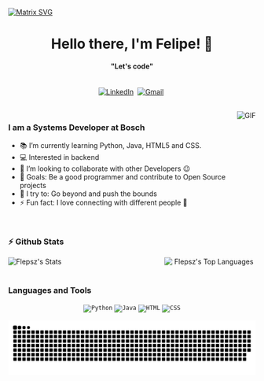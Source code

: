   [![Matrix SVG](https://raw.githubusercontent.com/rodrigograca31/rodrigograca31/master/matrix.svg)](https://www.youtube.com/watch?v=SDkAGkd4NLc) 
<p>
  <h1 align="center"><b>Hello there, I'm Felipe! 👋</b></h1>
</p>

<p>
  <h4 align="center"><b>"Let's code"</b></h4>
</p>

<p align="center">
<br>
<a href="https://br.linkedin.com/in/felipepereiraa"><img src="https://img.shields.io/badge/linkedin-%230077B5.svg?&style=for-the-badge&logo=linkedin&logoColor=white" alt="LinkedIn" /></a>&nbsp;
<a href="mailto:luisfelipelfsp3@gmail.com?"><img src="https://img.shields.io/badge/gmail-%23D14836.svg?&style=for-the-badge&logo=gmail&logoColor=white" alt="Gmail"/></a>&nbsp;
</p>

<br>

<img align="right" height="270px" alt="GIF" src="https://i.pinimg.com/originals/e4/26/70/e426702edf874b181aced1e2fa5c6cde.gif" />

### I am a Systems Developer at Bosch
- 📚 I’m currently learning Python, Java, HTML5 and CSS.
- 💻 Interested in backend
- 👯 I’m looking to collaborate with other Developers :wink:
- 🎯 Goals: Be a good programmer and contribute to Open Source projects
- 🧗 I try to: Go beyond and push the bounds
- ⚡ Fun fact: I love connecting with different people :raised_hands:

<br>

### :zap: Github Stats
<div align="center">
<div style="display: flex; justify-content: space-between;">

<img src="https://github-readme-stats.vercel.app/api?username=Flepsz&show_icons=true&theme=tokyonight&hide_border=true&locale=en" alt="Flepsz's Stats">
  
<img src="https://github-readme-stats.sumanth-talluri.vercel.app/api/top-langs/?username=Flepsz&show_icons=true&hide_border=true&theme=tokyonight" width="37%" alt="Flepsz's Top Languages">
</div>
</div>

<br>

### Languages and Tools
<div align="center">
	<code><img height="70" src="https://user-images.githubusercontent.com/25181517/183423507-c056a6f9-1ba8-4312-a350-19bcbc5a8697.png" alt="Python" title="Python" /></code>
	<code><img height="70" src="https://user-images.githubusercontent.com/25181517/117201156-9a724800-adec-11eb-9a9d-3cd0f67da4bc.png" alt="Java" title="Java" /></code>
	<code><img height="70" src="https://user-images.githubusercontent.com/25181517/192158954-f88b5814-d510-4564-b285-dff7d6400dad.png" alt="HTML" title="HTML" /></code>
	<code><img height="70" src="https://user-images.githubusercontent.com/25181517/183898674-75a4a1b1-f960-4ea9-abcb-637170a00a75.png" alt="CSS" title="CSS" /></code>
</div>

<br>

<div align="center">
	<img src="https://github.com/Flepsz/flepsz/blob/output/github-contribution-grid-snake.svg" alt="Snake Contribuitions"
</div>


